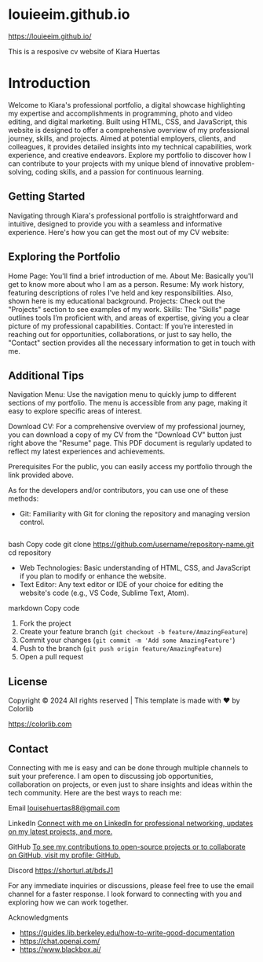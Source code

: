 # louieeim.github.io
https://louieeim.github.io/

This is a resposive cv website of Kiara Huertas

# Introduction

Welcome to Kiara's professional portfolio, a digital showcase highlighting my expertise and accomplishments in programming, photo and video editing, and digital marketing. Built using HTML, CSS, and JavaScript, this website is designed to offer a comprehensive overview of my professional journey, skills, and projects. Aimed at potential employers, clients, and colleagues, it provides detailed insights into my technical capabilities, work experience, and creative endeavors. Explore my portfolio to discover how I can contribute to your projects with my unique blend of innovative problem-solving, coding skills, and a passion for continuous learning.

## Getting Started

Navigating through Kiara's professional portfolio is straightforward and intuitive, designed to provide you with a seamless and informative experience. Here's how you can get the most out of my CV website:

## Exploring the Portfolio

Home Page: You'll find a brief introduction of me.
About Me: Basically you'll get to know more about who I am as a person.
Resume: My work history, featuring descriptions of roles I've held and key responsibilities. Also, shown here is my educational background.
Projects: Check out the "Projects" section to see examples of my work.
Skills: The "Skills" page outlines tools I’m proficient with, and areas of expertise, giving you a clear picture of my professional capabilities.
Contact: If you’re interested in reaching out for opportunities, collaborations, or just to say hello, the "Contact" section provides all the necessary information to get in touch with me.

## Additional Tips

Navigation Menu: Use the navigation menu to quickly jump to different sections of my portfolio. The menu is accessible from any page, making it easy to explore specific areas of interest.

Download CV: For a comprehensive overview of my professional journey, you can download a copy of my CV from the "Download CV" button just right above the "Resume" page. This PDF document is regularly updated to reflect my latest experiences and achievements.

Prerequisites
For the public, you can easily access my portfolio through the link provided above.

As for the developers and/or contributors, you can use one of these methods: 
- Git: Familiarity with Git for cloning the repository and managing version control.

  ```git
bash
Copy code
git clone https://github.com/username/repository-name.git
cd repository

- Web Technologies: Basic understanding of HTML, CSS, and JavaScript if you plan to modify or enhance the website.
- Text Editor: Any text editor or IDE of your choice for editing the website's code (e.g., VS Code, Sublime Text, Atom).


markdown
Copy code
1. Fork the project
2. Create your feature branch (`git checkout -b feature/AmazingFeature`)
3. Commit your changes (`git commit -m 'Add some AmazingFeature'`)
4. Push to the branch (`git push origin feature/AmazingFeature`)
5. Open a pull request

   
## License
Copyright © 2024 All rights reserved | This template is made with ♥ by Colorlib

https://colorlib.com

## Contact
Connecting with me is easy and can be done through multiple channels to suit your preference. I am open to discussing job opportunities, collaboration on projects, or even just to share insights and ideas within the tech community. Here are the best ways to reach me:

Email
louisehuertas88@gmail.com

LinkedIn
[Connect with me on LinkedIn for professional networking, updates on my latest projects, and more.](https://www.linkedin.com/in/kiarahuertas28/)

GitHub
[To see my contributions to open-source projects or to collaborate on GitHub, visit my profile: GitHub.](https://github.com/louieeim)

Discord
https://shorturl.at/bdsJ1

For any immediate inquiries or discussions, please feel free to use the email channel for a faster response. I look forward to connecting with you and exploring how we can work together.

Acknowledgments
- https://guides.lib.berkeley.edu/how-to-write-good-documentation
- https://chat.openai.com/
- https://www.blackbox.ai/
